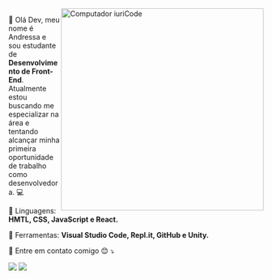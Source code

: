 <img src="https://raw.githubusercontent.com/MicaelliMedeiros/micaellimedeiros/master/image/computer-illustration.png" min-width="400px" max-width="400px" width="400px" align="right" alt="Computador iuriCode">

<p align="left"> 
  	
&#128587; Olá Dev, meu nome é Andressa e sou estudante de <strong>Desenvolvimento de Front-End</strong>.<br>
  Atualmente estou buscando me especializar na área e tentando alcançar minha primeira oportunidade de trabalho como desenvolvedora. &#128187;
</p>

<p align="left">
  🦄 Linguagens: <strong>HMTL, CSS, JavaScript e React.</strong>
</p>

<p align="left">
  💼 Ferramentas: <strong>Visual Studio Code, Repl.it, GitHub e Unity.</strong>
</p>

<p align="left">
  💌 Entre em contato comigo
&#128522 ⤵️
</p>

  <a href="www.linkedin.com/in/oliveiraac" alt="Linkedin">
  <img src="https://img.shields.io/badge/-Linkedin-0e76a8?style=flat-square&logo=Linkedin&logoColor=white&link=https://www.linkedin.com/in/oliveiraac/"/></a>

  <a href="https://www.instagram.com/an_dressssa/" alt="Instagram">
  <img src="https://img.shields.io/badge/-Instagram-DF0174?style=flat-square&labelColor=DF0174&logo=instagram&logoColor=white&link=https://www.instagram.com/an_dressssa/"/></a>
</p>  
